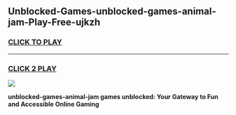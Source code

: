 
## Unblocked-Games-unblocked-games-animal-jam-Play-Free-ujkzh
<h3>
<a href="https://premium76.site?title=unblocked-games-animal-jam&ref=20A">CLICK TO PLAY</a></h3>
<hr>

<h3>
<a href="https://premium76.site?title=unblocked-games-animal-jam&ref=20A">CLICK 2 PLAY</a>
  
</h3>

<a href="https://premium76.site?title=unblocked-games-animal-jam&ref=20A"><img src="https://clearcache.store/games.png"></a>


**unblocked-games-animal-jam games unblocked: Your Gateway to Fun and Accessible Online Gaming**
